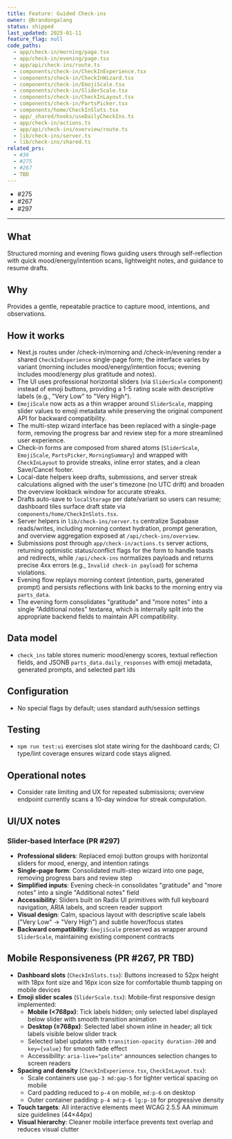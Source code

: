 ```yaml
---
title: Feature: Guided Check-ins
owner: @brandongalang
status: shipped
last_updated: 2025-01-11
feature_flag: null
code_paths:
  - app/check-in/morning/page.tsx
  - app/check-in/evening/page.tsx
  - app/api/check-ins/route.ts
  - components/check-in/CheckInExperience.tsx
  - components/check-in/CheckInWizard.tsx
  - components/check-in/EmojiScale.tsx
  - components/check-in/SliderScale.tsx
  - components/check-in/CheckInLayout.tsx
  - components/check-in/PartsPicker.tsx
  - components/home/CheckInSlots.tsx
  - app/_shared/hooks/useDailyCheckIns.ts
  - app/check-in/actions.ts
  - app/api/check-ins/overview/route.ts
  - lib/check-ins/server.ts
  - lib/check-ins/shared.ts
related_prs:
  - #36
  - #275
  - #267
  - TBD
---
```

  - #275
  - #267
  - #297
---

## What
Structured morning and evening flows guiding users through self-reflection with quick mood/energy/intention scans, lightweight notes, and guidance to resume drafts.

## Why
Provides a gentle, repeatable practice to capture mood, intentions, and observations.

## How it works
- Next.js routes under /check-in/morning and /check-in/evening render a shared `CheckInExperience` single-page form; the interface varies by variant (morning includes mood/energy/intention focus; evening includes mood/energy plus gratitude and notes).
- The UI uses professional horizontal sliders (via `SliderScale` component) instead of emoji buttons, providing a 1-5 rating scale with descriptive labels (e.g., "Very Low" to "Very High").
- `EmojiScale` now acts as a thin wrapper around `SliderScale`, mapping slider values to emoji metadata while preserving the original component API for backward compatibility.
- The multi-step wizard interface has been replaced with a single-page form, removing the progress bar and review step for a more streamlined user experience.
- Check-in forms are composed from shared atoms (`SliderScale`, `EmojiScale`, `PartsPicker`, `MorningSummary`) and wrapped with `CheckInLayout` to provide streaks, inline error states, and a clean Save/Cancel footer.
- Local-date helpers keep drafts, submissions, and server streak calculations aligned with the user's timezone (no UTC drift) and broaden the overview lookback window for accurate streaks.
- Drafts auto-save to `localStorage` per date/variant so users can resume; dashboard tiles surface draft state via `components/home/CheckInSlots.tsx`.
- Server helpers in `lib/check-ins/server.ts` centralize Supabase reads/writes, including morning context hydration, prompt generation, and overview aggregation exposed at `/api/check-ins/overview`.
- Submissions post through `app/check-in/actions.ts` server actions, returning optimistic status/conflict flags for the form to handle toasts and redirects, while `/api/check-ins` normalizes payloads and returns precise 4xx errors (e.g., `Invalid check-in payload`) for schema violations.
- Evening flow replays morning context (intention, parts, generated prompt) and persists reflections with link backs to the morning entry via `parts_data`.
- The evening form consolidates "gratitude" and "more notes" into a single "Additional notes" textarea, which is internally split into the appropriate backend fields to maintain API compatibility.

## Data model
- `check_ins` table stores numeric mood/energy scores, textual reflection fields, and JSONB `parts_data.daily_responses` with emoji metadata, generated prompts, and selected part ids

## Configuration
- No special flags by default; uses standard auth/session settings

## Testing
- `npm run test:ui` exercises slot state wiring for the dashboard cards; CI type/lint coverage ensures wizard code stays aligned.

## Operational notes
- Consider rate limiting and UX for repeated submissions; overview endpoint currently scans a 10-day window for streak computation.

## UI/UX notes

### Slider-based Interface (PR #297)
- **Professional sliders**: Replaced emoji button groups with horizontal sliders for mood, energy, and intention ratings
- **Single-page form**: Consolidated multi-step wizard into one page, removing progress bars and review step
- **Simplified inputs**: Evening check-in consolidates "gratitude" and "more notes" into a single "Additional notes" field
- **Accessibility**: Sliders built on Radix UI primitives with full keyboard navigation, ARIA labels, and screen reader support
- **Visual design**: Calm, spacious layout with descriptive scale labels ("Very Low" → "Very High") and subtle hover/focus states
- **Backward compatibility**: `EmojiScale` preserved as wrapper around `SliderScale`, maintaining existing component contracts

## Mobile Responsiveness (PR #267, PR TBD)
- **Dashboard slots** (`CheckInSlots.tsx`): Buttons increased to 52px height with 18px font size and 16px icon size for comfortable thumb tapping on mobile devices
- **Emoji slider scales** (`SliderScale.tsx`): Mobile-first responsive design implemented:
  - **Mobile (<768px)**: Tick labels hidden; only selected label displayed below slider with smooth transition animation
  - **Desktop (≥768px)**: Selected label shown inline in header; all tick labels visible below slider track
  - Selected label updates with `transition-opacity duration-200` and `key={value}` for smooth fade effect
  - Accessibility: `aria-live="polite"` announces selection changes to screen readers
- **Spacing and density** (`CheckInExperience.tsx`, `CheckInLayout.tsx`):
  - Scale containers use `gap-3 md:gap-5` for tighter vertical spacing on mobile
  - Card padding reduced to `p-4` on mobile, `md:p-6` on desktop
  - Outer container padding: `p-4 md:p-6 lg:p-10` for progressive density
- **Touch targets**: All interactive elements meet WCAG 2.5.5 AA minimum size guidelines (44×44px)
- **Visual hierarchy**: Cleaner mobile interface prevents text overlap and reduces visual clutter
